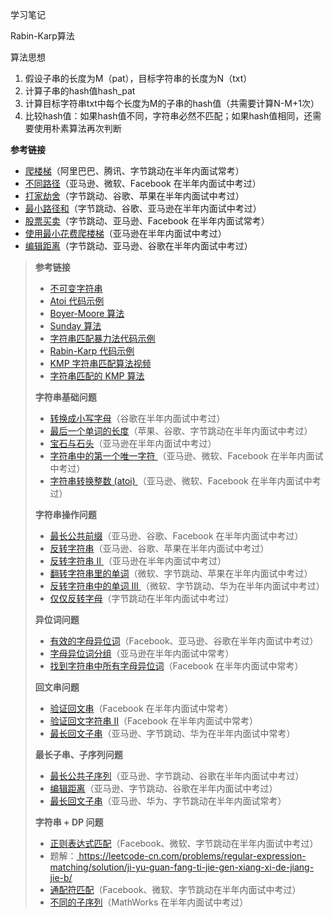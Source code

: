 学习笔记

Rabin-Karp算法

算法思想

1. 假设子串的长度为M（pat），目标字符串的长度为N（txt）
2. 计算子串的hash值hash_pat
3. 计算目标字符串txt中每个长度为M的子串的hash值（共需要计算N-M+1次）
4. 比较hash值：如果hash值不同，字符串必然不匹配；如果hash值相同，还需要使用朴素算法再次判断

<p><strong>参考链接</strong></p>
<ul>
<li><a href="https://leetcode-cn.com/problems/climbing-stairs/" rel="nofollow">爬楼梯</a>（阿里巴巴、腾讯、字节跳动在半年内面试常考）</li>
<li><a href="https://leetcode-cn.com/problems/unique-paths/" rel="nofollow">不同路径</a>（亚马逊、微软、Facebook 在半年内面试中考过）</li>
<li><a href="https://leetcode-cn.com/problems/house-robber/" rel="nofollow">打家劫舍</a>（字节跳动、谷歌、苹果在半年内面试中考过）</li>
<li><a href="https://leetcode-cn.com/problems/minimum-path-sum/" rel="nofollow">最小路径和</a>（字节跳动、谷歌、亚马逊在半年内面试中考过）</li>
<li><a href="https://leetcode-cn.com/problems/best-time-to-buy-and-sell-stock/" rel="nofollow">股票买卖</a>（字节跳动、亚马逊、Facebook 在半年内面试常考）</li>
<li><a href="https://leetcode-cn.com/problems/min-cost-climbing-stairs/" rel="nofollow">使用最小花费爬楼梯</a>（亚马逊在半年内面试中考过）</li>
<li><a href="https://leetcode-cn.com/problems/edit-distance/" rel="nofollow">编辑距离</a>（字节跳动、亚马逊、谷歌在半年内面试中考过）</li>
</ul>


<blockquote>
<p><strong>参考链接</strong></p>
<ul>
<li><a href="https://lemire.me/blog/2017/07/07/are-your-strings-immutable/" rel="nofollow">不可变字符串</a></li>
<li><a href="https://shimo.im/docs/5kykuLmt7a4DdjSP" rel="nofollow"> Atoi 代码示例</a></li>
<li><a href="https://www.ruanyifeng.com/blog/2013/05/boyer-moore_string_search_algorithm.html" rel="nofollow"> Boyer-Moore 算法</a></li>
<li><a href="https://blog.csdn.net/u012505432/article/details/52210975" rel="nofollow"> Sunday 算法</a></li>
<li><a href="https://shimo.im/docs/8G0aJqNL86wWrPUE" rel="nofollow">字符串匹配暴力法代码示例</a></li>
<li><a href="https://shimo.im/docs/1wnsM7eaZ6Ab9j9M" rel="nofollow"> Rabin-Karp 代码示例</a></li>
<li><a href="https://www.bilibili.com/video/av11866460?from=search&amp;seid=17425875345653862171" rel="nofollow"> KMP 字符串匹配算法视频</a></li>
<li><a href="http://www.ruanyifeng.com/blog/2013/05/Knuth%E2%80%93Morris%E2%80%93Pratt_algorithm.html" rel="nofollow">字符串匹配的 KMP 算法</a></li>
</ul>
<p><strong>字符串基础问题</strong></p>
<ul>
<li><a href="https://leetcode-cn.com/problems/to-lower-case/" rel="nofollow">转换成小写字母</a>（谷歌在半年内面试中考过）</li>
<li><a href="https://leetcode-cn.com/problems/length-of-last-word/" rel="nofollow">最后一个单词的长度</a>（苹果、谷歌、字节跳动在半年内面试中考过）</li>
<li><a href="https://leetcode-cn.com/problems/jewels-and-stones/" rel="nofollow">宝石与石头</a>（亚马逊在半年内面试中考过）</li>
<li><a href="https://leetcode-cn.com/problems/first-unique-character-in-a-string/" rel="nofollow">字符串中的第一个唯一字符
</a>（亚马逊、微软、Facebook 在半年内面试中考过）</li>
<li><a href="https://leetcode-cn.com/problems/string-to-integer-atoi/" rel="nofollow">字符串转换整数 (atoi) </a>（亚马逊、微软、Facebook 在半年内面试中考过）</li>
</ul>
<p><strong>字符串操作问题</strong></p>
<ul>
<li><a href="https://leetcode-cn.com/problems/longest-common-prefix/description/" rel="nofollow">最长公共前缀</a>（亚马逊、谷歌、Facebook 在半年内面试中考过）</li>
<li><a href="https://leetcode-cn.com/problems/reverse-string" rel="nofollow">反转字符串</a>（亚马逊、谷歌、苹果在半年内面试中考过）</li>
<li><a href="https://leetcode-cn.com/problems/reverse-string-ii/" rel="nofollow">反转字符串 II </a>（亚马逊在半年内面试中考过）</li>
<li><a href="https://leetcode-cn.com/problems/reverse-words-in-a-string/" rel="nofollow">翻转字符串里的单词</a>（微软、字节跳动、苹果在半年内面试中考过）</li>
<li><a href="https://leetcode-cn.com/problems/reverse-words-in-a-string-iii/" rel="nofollow">反转字符串中的单词 III </a>（微软、字节跳动、华为在半年内面试中考过）</li>
<li><a href="https://leetcode-cn.com/problems/reverse-only-letters/" rel="nofollow">仅仅反转字母</a>（字节跳动在半年内面试中考过）</li>
</ul>
<p><strong>异位词问题</strong></p>
<ul>
<li><a href="https://leetcode-cn.com/problems/valid-anagram/" rel="nofollow">有效的字母异位词</a>（Facebook、亚马逊、谷歌在半年内面试中考过）</li>
<li><a href="https://leetcode-cn.com/problems/group-anagrams/" rel="nofollow">字母异位词分组</a>（亚马逊在半年内面试中常考）</li>
<li><a href="https://leetcode-cn.com/problems/find-all-anagrams-in-a-string/" rel="nofollow">找到字符串中所有字母异位词</a>（Facebook 在半年内面试中常考）</li>
</ul>
<p><strong>回文串问题</strong></p>
<ul>
<li><a href="https://leetcode-cn.com/problems/valid-palindrome/" rel="nofollow">验证回文串</a>（Facebook 在半年内面试中常考）</li>
<li><a href="https://leetcode-cn.com/problems/valid-palindrome-ii/" rel="nofollow">验证回文字符串 Ⅱ</a>（Facebook 在半年内面试中常考）</li>
<li><a href="https://leetcode-cn.com/problems/longest-palindromic-substring/" rel="nofollow">最长回文子串</a>（亚马逊、字节跳动、华为在半年内面试中常考）</li>
</ul>
<p><strong>最长子串、子序列问题</strong></p>
<ul>
<li><a href="https://leetcode-cn.com/problems/longest-common-subsequence/" rel="nofollow">最长公共子序列</a>（亚马逊、字节跳动、谷歌在半年内面试中考过）</li>
<li><a href="https://leetcode-cn.com/problems/edit-distance/" rel="nofollow">编辑距离</a>（亚马逊、字节跳动、谷歌在半年内面试中考过）</li>
<li><a href="https://leetcode-cn.com/problems/longest-palindromic-substring/" rel="nofollow">最长回文子串</a>（亚马逊、华为、字节跳动在半年内面试常考）</li>
</ul>
<p><strong>字符串 + DP 问题</strong></p>
<ul>
<li><a href="https://leetcode-cn.com/problems/regular-expression-matching/" rel="nofollow">正则表达式匹配</a>（Facebook、微软、字节跳动在半年内面试中考过）</li>
<li>题解：<a href="https://leetcode-cn.com/problems/regular-expression-matching/solution/ji-yu-guan-fang-ti-jie-gen-xiang-xi-de-jiang-jie-b/" rel="nofollow"> https://leetcode-cn.com/problems/regular-expression-matching/solution/ji-yu-guan-fang-ti-jie-gen-xiang-xi-de-jiang-jie-b/ </a></li>
<li><a href="https://leetcode-cn.com/problems/wildcard-matching/" rel="nofollow">通配符匹配</a>（Facebook、微软、字节跳动在半年内面试中考过）</li>
<li><a href="https://leetcode-cn.com/problems/distinct-subsequences/" rel="nofollow">不同的子序列</a>（MathWorks 在半年内面试中考过）</li>
</ul>
</blockquote>